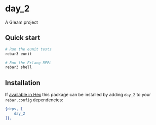 # day_2

A Gleam project

## Quick start

```sh
# Run the eunit tests
rebar3 eunit

# Run the Erlang REPL
rebar3 shell
```

## Installation

If [available in Hex](https://rebar3.org/docs/configuration/dependencies/#declaring-dependencies)
this package can be installed by adding `day_2` to your `rebar.config` dependencies:

```erlang
{deps, [
    day_2
]}.
```
